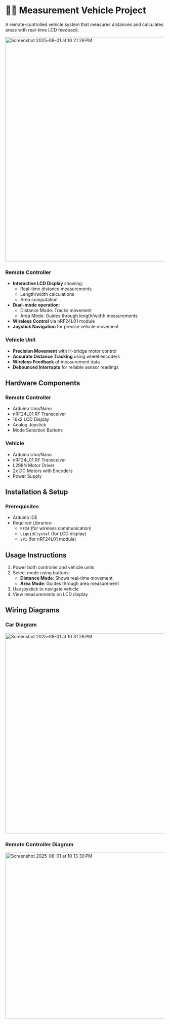 

# 📏🚗 Measurement Vehicle Project

A remote-controlled vehicle system that measures distances and calculates areas with real-time LCD feedback.

<img width="1819" height="708" alt="Screenshot 2025-08-01 at 10 21 29 PM" src="https://github.com/user-attachments/assets/e7d99651-a898-4716-96a9-4629abed4047" />

### Remote Controller
- **Interactive LCD Display** showing:
  - Real-time distance measurements
  - Length/width calculations
  - Area computation
- **Dual-mode operation**:
  - Distance Mode: Tracks movement
  - Area Mode: Guides through length/width measurements
- **Wireless Control** via nRF24L01 module
- **Joystick Navigation** for precise vehicle movement

### Vehicle Unit
- **Precision Movement** with H-bridge motor control
- **Accurate Distance Tracking** using wheel encoders
- **Wireless Feedback** of measurement data
- **Debounced Interrupts** for reliable sensor readings

## Hardware Components

### Remote Controller
- Arduino Uno/Nano
- nRF24L01 RF Transceiver
- 16x2 LCD Display
- Analog Joystick
- Mode Selection Buttons

### Vehicle
- Arduino Uno/Nano
- nRF24L01 RF Transceiver
- L298N Motor Driver
- 2x DC Motors with Encoders
- Power Supply

## Installation & Setup

### Prerequisites
- Arduino IDE
- Required Libraries:
  - `RF24` (for wireless communication)
  - `LiquidCrystal` (for LCD display)
  - `SPI` (for nRF24L01 module)


## Usage Instructions

1. Power both controller and vehicle units
2. Select mode using buttons:
   - **Distance Mode**: Shows real-time movement
   - **Area Mode**: Guides through area measurement
3. Use joystick to navigate vehicle
4. View measurements on LCD display

## Wiring Diagrams

### Car Diagram
<img width="921" height="632" alt="Screenshot 2025-08-01 at 10 31 26 PM" src="https://github.com/user-attachments/assets/a9e3fa68-226b-4c2c-b8da-f9ca5ddc99ea" />


### Remote Controller Diagram

<img width="921" height="523" alt="Screenshot 2025-08-01 at 10 13 30 PM" src="https://github.com/user-attachments/assets/86e76d42-35f3-417a-beda-ab81d48e92a8" />




